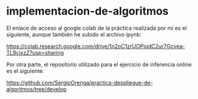# implementacion-de-algoritmos

El enlace de acceso al google colab de la práctica realizada por mi es el siguiente, aunque también he subido el archivo ipynb:

https://colab.research.google.com/drive/1n2oC1zrUOPiqdC2ur7Gcvea-TL9cjxzZ?usp=sharing

Por otra parte, el repositorio utilizado para el ejercicio de inferencia online es el siguiente:

https://github.com/SergioOrenga/practica-despliegue-de-algoritmos/tree/develop

